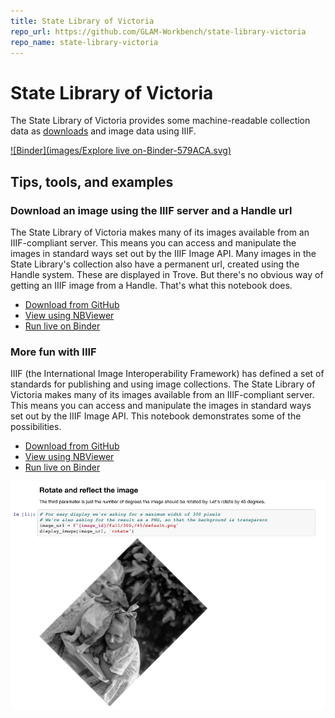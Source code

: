 ```yaml
---
title: State Library of Victoria
repo_url: https://github.com/GLAM-Workbench/state-library-victoria
repo_name: state-library-victoria
---
```


# State Library of Victoria

The State Library of Victoria provides some machine-readable collection data as [downloads](https://www.slv.vic.gov.au/search-discover/open-data) and image data using IIIF.

[![Binder](images/Explore live on-Binder-579ACA.svg)](https://mybinder.org/v2/gh/GLAM-Workbench/state-library-victoria/master?urlpath=lab)

## Tips, tools, and examples

### Download an image using the IIIF server and a Handle url

The State Library of Victoria makes many of its images available from an IIIF-compliant server. This means you can access and manipulate the images in standard ways set out by the IIIF Image API. Many images in the State Library's collection also have a permanent url, created using the Handle system. These are displayed in Trove. But there's no obvious way of getting an IIIF image from a Handle. That's what this notebook does.

* [Download from GitHub](https://github.com/GLAM-Workbench/state-library-victoria/blob/master/download_image_from_iiif.ipynb)
* [View using NBViewer](https://nbviewer.jupyter.org/github/GLAM-Workbench/state-library-victoria/blob/master/download_image_from_iiif.ipynb)
* [Run live on Binder](https://mybinder.org/v2/gh/GLAM-Workbench/state-library-victoria/master?urlpath=lab%2Ftree%2Fdownload_image_from_iiif.ipynb)

### More fun with IIIF

IIIF (the International Image Interoperability Framework) has defined a set of standards for publishing and using image collections. The State Library of Victoria makes many of its images available from an IIIF-compliant server. This means you can access and manipulate the images in standard ways set out by the IIIF Image API. This notebook demonstrates some of the possibilities.

* [Download from GitHub](https://github.com/GLAM-Workbench/state-library-victoria/blob/master/more_fun_with_iiif.ipynb)
* [View using NBViewer](https://nbviewer.jupyter.org/github/GLAM-Workbench/state-library-victoria/blob/master/more_fun_with_iiif.ipynb)
* [Run live on Binder](https://mybinder.org/v2/gh/GLAM-Workbench/state-library-victoria/master?urlpath=lab%2Ftree%2Fmore_fun_with_iiif.ipynb)

![Screenshot showing rotated image](images/slv-iiif-rotate.png)
